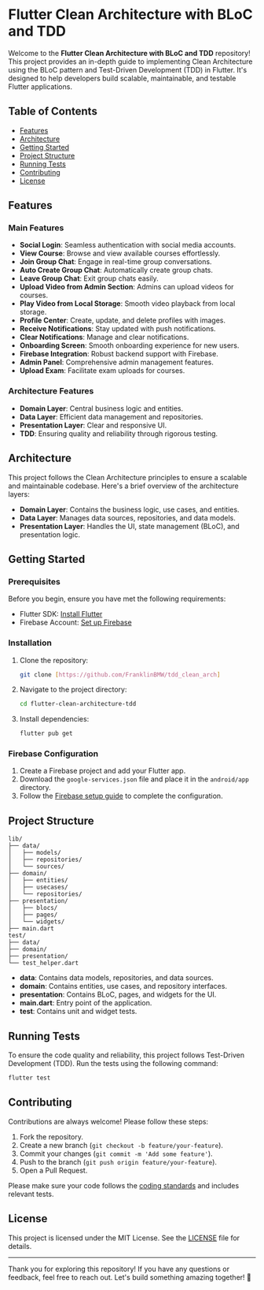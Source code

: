 # Flutter Clean Architecture with BLoC and TDD

Welcome to the **Flutter Clean Architecture with BLoC and TDD** repository! This project provides an in-depth guide to implementing Clean Architecture using the BLoC pattern and Test-Driven Development (TDD) in Flutter. It's designed to help developers build scalable, maintainable, and testable Flutter applications.

## Table of Contents

- [Features](#features)
- [Architecture](#architecture)
- [Getting Started](#getting-started)
- [Project Structure](#project-structure)
- [Running Tests](#running-tests)
- [Contributing](#contributing)
- [License](#license)

## Features

### Main Features
- **Social Login**: Seamless authentication with social media accounts.
- **View Course**: Browse and view available courses effortlessly.
- **Join Group Chat**: Engage in real-time group conversations.
- **Auto Create Group Chat**: Automatically create group chats.
- **Leave Group Chat**: Exit group chats easily.
- **Upload Video from Admin Section**: Admins can upload videos for courses.
- **Play Video from Local Storage**: Smooth video playback from local storage.
- **Profile Center**: Create, update, and delete profiles with images.
- **Receive Notifications**: Stay updated with push notifications.
- **Clear Notifications**: Manage and clear notifications.
- **Onboarding Screen**: Smooth onboarding experience for new users.
- **Firebase Integration**: Robust backend support with Firebase.
- **Admin Panel**: Comprehensive admin management features.
- **Upload Exam**: Facilitate exam uploads for courses.

### Architecture Features
- **Domain Layer**: Central business logic and entities.
- **Data Layer**: Efficient data management and repositories.
- **Presentation Layer**: Clear and responsive UI.
- **TDD**: Ensuring quality and reliability through rigorous testing.

## Architecture

This project follows the Clean Architecture principles to ensure a scalable and maintainable codebase. Here's a brief overview of the architecture layers:

- **Domain Layer**: Contains the business logic, use cases, and entities.
- **Data Layer**: Manages data sources, repositories, and data models.
- **Presentation Layer**: Handles the UI, state management (BLoC), and presentation logic.

## Getting Started

### Prerequisites

Before you begin, ensure you have met the following requirements:

- Flutter SDK: [Install Flutter](https://flutter.dev/docs/get-started/install)
- Firebase Account: [Set up Firebase](https://firebase.google.com/)

### Installation

1. Clone the repository:
   ```sh
   git clone [https://github.com/FranklinBMW/tdd_clean_arch]
   ```
2. Navigate to the project directory:
   ```sh
   cd flutter-clean-architecture-tdd
   ```
3. Install dependencies:
   ```sh
   flutter pub get
   ```

### Firebase Configuration

1. Create a Firebase project and add your Flutter app.
2. Download the `google-services.json` file and place it in the `android/app` directory.
3. Follow the [Firebase setup guide](https://firebase.google.com/docs/flutter/setup) to complete the configuration.

## Project Structure

```
lib/
├── data/
│   ├── models/
│   ├── repositories/
│   └── sources/
├── domain/
│   ├── entities/
│   ├── usecases/
│   └── repositories/
├── presentation/
│   ├── blocs/
│   ├── pages/
│   └── widgets/
├── main.dart
test/
├── data/
├── domain/
├── presentation/
└── test_helper.dart
```

- **data**: Contains data models, repositories, and data sources.
- **domain**: Contains entities, use cases, and repository interfaces.
- **presentation**: Contains BLoC, pages, and widgets for the UI.
- **main.dart**: Entry point of the application.
- **test**: Contains unit and widget tests.

## Running Tests

To ensure the code quality and reliability, this project follows Test-Driven Development (TDD). Run the tests using the following command:

```sh
flutter test
```

## Contributing

Contributions are always welcome! Please follow these steps:

1. Fork the repository.
2. Create a new branch (`git checkout -b feature/your-feature`).
3. Commit your changes (`git commit -m 'Add some feature'`).
4. Push to the branch (`git push origin feature/your-feature`).
5. Open a Pull Request.

Please make sure your code follows the [coding standards](https://flutter.dev/docs/development/tools/formatting) and includes relevant tests.

## License

This project is licensed under the MIT License. See the [LICENSE](LICENSE) file for details.

---

Thank you for exploring this repository! If you have any questions or feedback, feel free to reach out. Let's build something amazing together! 🚀
